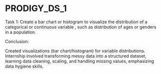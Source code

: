 # PRODIGY_DS_1

Task 1: Create a bar chart or histogram to visualize the distribution of a categorical or continuous variable , such as distribution of ages or genders in a population.


Conclusion:

Created visualizations (bar chart/histogram) for variable distributions. Internship involved transforming messy data into a structured dataset, learning data cleaning, scaling, and handling missing values, emphasizing data hygiene skills.
